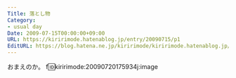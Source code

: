```yaml
---
Title: 落とし物
Category:
- usual day
Date: 2009-07-15T00:00:00+09:00
URL: https://kiririmode.hatenablog.jp/entry/20090715/p1
EditURL: https://blog.hatena.ne.jp/kiririmode/kiririmode.hatenablog.jp/atom/entry/8454420450078212851
---
```


おまえのか。
f:id:kiririmode:20090720175934j:image
